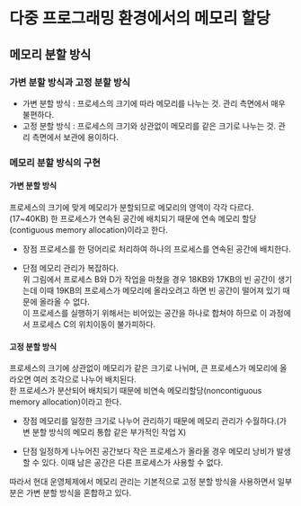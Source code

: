 # 다중 프로그래밍 환경에서의 메모리 할당
## 메모리 분할 방식
### 가변 분할 방식과 고정 분할 방식
- 가변 분할 방식 : 프로세스의 크기에 따라 메모리를 나누는 것. 관리 측면에서 매우 불편하다.
- 고정 분할 방식 : 프로세스의 크기와 상관없이 메모리를 같은 크기로 나누는 것. 관리 측면에서 보관에 용이하다.

### 메모리 분할 방식의 구현
#### 가변 분할 방식
프로세스의 크기에 맞게 메모리가 분할되므로 메모리의 영역이 각각 다르다. (17~40KB)
한 프로세스가 연속된 공간에 배치되기 때문에 연속 메모리 할당(contiguous memory allocation)이라고 한다.<br>

- 장점
프로세스를 한 덩어리로 처리하여 하나의 프로세스를 연속된 공간에 배치한다.<br>

- 단점
메모리 관리가 복잡하다.<br>
위 그림에서 프로세스 B와 D가 작업을 마쳤을 경우 18KB와 17KB의 빈 공간이 생기는데 이때 19KB의 프로세스가 메모리에 올라오려고 하면 빈 공간이 떨어져 있기 때문에 올라올 수 없다.<br>
이 프로세스를 실행하기 위해서는 비어있는 공간을 하나로 합쳐야 하므로 이 과정에서 프로세스 C의 위치이동이 불가피하다.<br>

#### 고정 분할 방식
프로세스의 크기에 상관없이 메모리가 같은 크기로 나뉘며, 큰 프로세스가 메모리에 올라오면 여러 조각으로 나누어 배치된다.<br>
한 프로세스가 분산되어 배치되기 때문에 비연속 메모리할당(noncontiguous memory allocation)이라고 한다.<br>

- 장점
메모리를 일정한 크기로 나누어 관리하기 때문에 메모리 관리가 수월하다.(가변 분할 방식의 메모리 통합 같은 부가적인 작업 X)

- 단점
일정하게 나누어진 공간보다 작은 프로세스가 올라올 경우 메모리 낭비가 발생할 수 있다.
이때 남은 공간은 다른 프로세스가 사용할 수 없다.<br>

따라서 현대 운영체제에서 메모리 관리는 기본적으로 고정 분할 방식을 사용하면서 일부분은 가변 분할 방식을 혼합하고 있다.<br>









